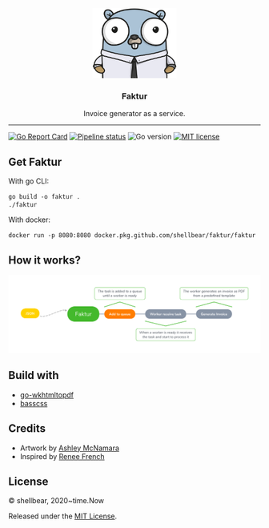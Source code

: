 <p align="center">
  <img alt="Gopher" src=".github/images/gopher.png" height="140" />
  <h3 align="center">Faktur</h3>
  <p align="center">Invoice generator as a service.</p>
</p>

---

[![Go Report Card](https://goreportcard.com/badge/github.com/shellbear/faktur)](https://goreportcard.com/report/github.com/shellbear/faktur)
[![Pipeline status](https://github.com/shellbear/faktur/workflows/lint/badge.svg)](https://github.com/shellbear/faktur/actions)
![Go version](https://img.shields.io/github/go-mod/go-version/shellbear/faktur)
[![MIT license](https://img.shields.io/badge/license-MIT-brightgreen.svg)](https://opensource.org/licenses/MIT)

## Get Faktur

With go CLI:
```shell script
go build -o faktur .
./faktur
```

With docker:
```shell script
docker run -p 8080:8080 docker.pkg.github.com/shellbear/faktur/faktur
```


## How it works?

![faktur](.github/images/faktur.png)

## Build with

- [go-wkhtmltopdf](https://github.com/SebastiaanKlippert/go-wkhtmltopdf)
- [basscss](https://github.com/basscss/basscss)

## Credits

- Artwork by [Ashley McNamara](https://twitter.com/ashleymcnamara)
- Inspired by [Renee French](http://reneefrench.blogspot.co.uk/)

## License

© shellbear, 2020~time.Now

Released under the [MIT License](LICENSE).
